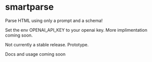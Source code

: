 # smartparse
Parse HTML using only a prompt and a schema!

Set the env OPENAI_API_KEY to your openai key. More implimentation coming soon.

Not currently a stable release. Prototype.

Docs and usage coming soon